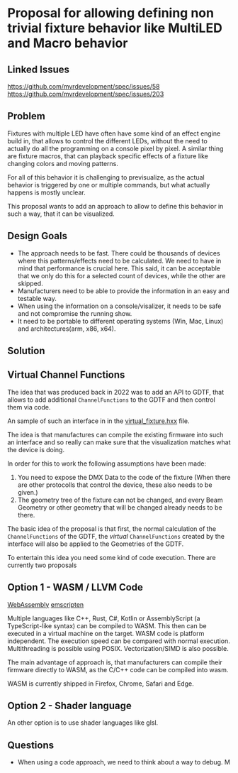 # Proposal for allowing defining non trivial fixture behavior like MultiLED and Macro behavior

## Linked Issues
https://github.com/mvrdevelopment/spec/issues/58
https://github.com/mvrdevelopment/spec/issues/203

## Problem
Fixtures with multiple LED have often have some kind of an effect engine build in, that allows to control the different LEDs, without the need to actually do all the programming on a console pixel by pixel.
A similar thing are fixture macros, that can playback specific effects of a fixture like changing colors and moving patterns.

For all of this behavior it is challenging to previsualize, as the actual behavior is triggered by one or multiple commands, but what actually happens is mostly unclear.

This proposal wants to add an approach to allow to define this behavior in such a way, that it can be visualized.


## Design Goals
- The approach needs to be fast. There could be thousands of devices where this patterns/effects need to be calculated. We need to have in mind that performance is crucial here. This said, it can be acceptable that we only do this for a selected count of devices, while the other are skipped.
- Manufacturers need to be able to provide the information in an easy and testable way. 
- When using the information on a console/visalizer, it needs to be safe and not compromise the running show.
- It need to be portable to different operating systems (Win, Mac, Linux) and architectures(arm, x86, x64).


## Solution

## Virtual Channel Functions

The idea that was produced back in 2022 was to add an API to GDTF, that allows to add additional `ChannelFunctions` to the GDTF and then control them via code. 

An sample of such an interface in in the [virtual_fixture.hxx](https://github.com/mvrdevelopment/spec/pull/127/files#diff-da40c861c6a3c4f7ac45148c94c474121411cb38422eb940ed4ca8f390720167) file.

The idea is that manufactures can compile the existing firmware into such an interface and so really can make sure that the visualization matches what the device is doing.

In order for this to work the following assumptions have been made:
1. You need to expose the DMX Data to the code of the fixture (When there are other protocolls that control the device, these also needs to be given.)
1. The geometry tree of the fixture can not be changed, and every Beam Geometry or other geometry that will be changed already needs to be there. 

The basic idea of the proposal is that first, the normal calculation of the `ChannelFunctions` of the GDTF, the *virtual* `ChannelFunctions` created by the interface will also be applied to the Geometries of the GDTF.

To entertain this idea you need some kind of code execution. There are currently two proposals

## Option 1 - WASM / LLVM Code

[WebAssembly](https://webassembly.org)
[emscripten](https://emscripten.org)

Multiple languages like C++, Rust, C#, Kotlin or AssemblyScript (a TypeScript-like syntax) can be compiled to WASM. 
This then can be executed in a virtual machine on the target. WASM code is platform independent. The execution speed can be compared with normal execution. 
Multithreading is possible using POSIX. Vectorization/SIMD is also possible.

The main advantage of approach is, that manufacturers can compile their firmware directly to WASM, as the C/C++ code can be compiled into wasm.

WASM is currently shipped in Firefox, Chrome, Safari and Edge.


## Option 2 - Shader language

An other option is to use shader languages like glsl. 


## Questions
- When using a code approach, we need to think about a way to debug. M